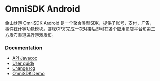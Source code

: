 OmniSDK Android
====

金山世游 OmniSDK Android 是一个聚合类型SDK，提供了账号，支付，广告，事件统计等功能模块。游戏CP方完成一次对接后即可在各个应用商店平台和第三方发布渠道进行游戏发布。

### Documentation
- [API Javadoc](docs/api/html/-omni-s-d-k/index.html)
- [User guide](docs/OmniSDKAndroid接入文档.md)
- [Change log](docs/CHANGELOG.md)
- [OmniSDK Demo](https://github.com/kingsoftgames/omnisdk-android-demo)